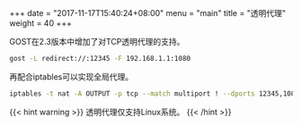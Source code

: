 +++
date = "2017-11-17T15:40:24+08:00"
menu = "main"
title = "透明代理"
weight = 40
+++

GOST在2.3版本中增加了对TCP透明代理的支持。

```bash
gost -L redirect://:12345 -F 192.168.1.1:1080
```

再配合iptables可以实现全局代理。

```bash
iptables -t nat -A OUTPUT -p tcp --match multiport ! --dports 12345,1080 -j DNAT --to-destination 127.0.0.1:12345
```

{{< hint warning >}}
透明代理仅支持Linux系统。
{{< /hint >}}

